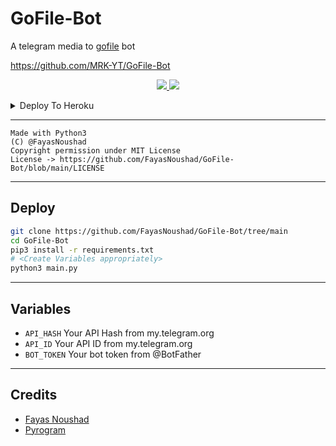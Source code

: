# GoFile-Bot

A telegram media to [gofile](https://gofile.io) bot

https://github.com/MRK-YT/GoFile-Bot
  </a>
</p>
<p align="center">
  <a href="https://github.com/MRK-YT/GoFile-Bot/stargazers">
    <img src="https://img.shields.io/github/stars/MRK-YT/GoFile-Bot?style=social">

  </a>
  
  <a href="https://github.com/MRK-YT/GoFile-Bot/fork">
    <img src="https://img.shields.io/github/forks/MRK-YT/GoFile-Bot?label=Fork&style=social">

  </a>  
</p>

<details><summary>Deploy To Heroku</summary>
<p>
<br>
<a href="https://heroku.com/deploy?template=https://github.com/MRK-YT/GoFile-Bot/tree/main">
  <img src="https://www.herokucdn.com/deploy/button.svg" alt="Deploy">
</a>
</p>
</details>



---

```
Made with Python3
(C) @FayasNoushad
Copyright permission under MIT License
License -> https://github.com/FayasNoushad/GoFile-Bot/blob/main/LICENSE
```

---

## Deploy

```sh
git clone https://github.com/FayasNoushad/GoFile-Bot/tree/main
cd GoFile-Bot
pip3 install -r requirements.txt
# <Create Variables appropriately>
python3 main.py
```

---

## Variables

- `API_HASH` Your API Hash from my.telegram.org
- `API_ID` Your API ID from my.telegram.org
- `BOT_TOKEN` Your bot token from @BotFather

---

## Credits

- [Fayas Noushad](https://github.com/FayasNoushad)
- [Pyrogram](https://github.com/pyrogram/pyrogram)
